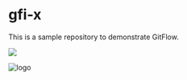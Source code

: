 # gfi-x
This is a sample repository to demonstrate GitFlow.

<a href="http://teamcity.aurea.local/viewType.html?buildTypeId=GfiProjects_GfiEventsManager_BuildProduct&guest=1">
<img src="http://teamcity.aurea.local/app/rest/builds/buildType:(id:GfiProjects_GfiEventsManager_BuildProduct)/statusIcon"/>
</a>

![logo]

[logo]: http://teamcity.aurea.local/app/rest/builds/buildType:(id:GfiProjects_GfiEventsManager_BuildProduct)/statusIcon.png
